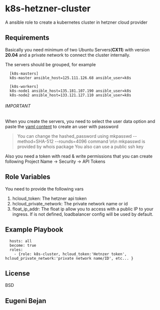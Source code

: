 k8s-hetzner-cluster
=========

A ansible role to create a kubernetes cluster in hetzner cloud provider

Requirements
------------

Basically you need minimum of two  Ubuntu Servers(**CX11**) with version **20.04** and a private network to connect the cluster internally.

The servers should be grouped, for example
```
  [k8s-masters]
  k8s-master ansible_host=125.111.126.68 ansible_user=k8s

  [k8s-workers]
  k8s-node1 ansible_host=135.181.107.190 ansible_user=k8s
  k8s-node2 ansible_host=133.121.127.110 ansible_user=k8s
```

###### IMPORTANT
When you create the servers, you need to select the user data option and paste the [yaml content](https://github.com/eugeni9872/ansible-k8s-cluster/blob/main/k8s-cluster/files/hcloud_user.yml) to create an user with password

> You can change the hashed_password using mkpasswd --method=SHA-512 --rounds=4096 command \n\n
> mkpasswd is provided by whois package
> You also can use a public ssh key

Also you need a token with read & write permissions that you can create following Project Name -> Security -> API Tokens


Role Variables
--------------
You need to provide the following vars 
  1. hcloud_token: The hetzner api token
  2. hcloud_private_network: The private network name or id
  3. float_ip_addr: The float ip allow you to access with a public IP to your ingress. If is not defined, loadbalancer config will be used by default.


Example Playbook
----------------
      hosts: all
      become: true
      roles:
        - {role: k8s-cluster, hcloud_token:'Hetnzer token', hcloud_private_network:'private network name/ID', etc... }


License
-------

BSD

Eugeni Bejan
------------------